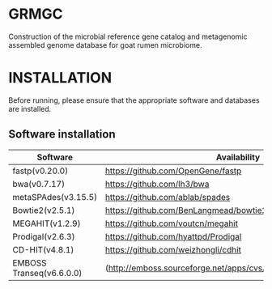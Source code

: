 # GRMGC
Construction of the microbial reference gene catalog and metagenomic assembled genome database for goat rumen microbiome.
# INSTALLATION
Before running, please ensure that the appropriate software and databases are installed.
## Software installation
|Software   |Availability   |
|--|--|
|fastp(v0.20.0)   |https://github.com/OpenGene/fastp   |
|bwa(v0.7.17)   |https://github.com/lh3/bwa   |
|metaSPAdes(v3.15.5)   |https://github.com/ablab/spades   |
|Bowtie2(v2.5.1)   |https://github.com/BenLangmead/bowtie2   |
|MEGAHIT(v1.2.9)   |https://github.com/voutcn/megahit  |
|Prodigal(v2.6.3)   |https://github.com/hyattpd/Prodigal   |
|CD-HIT(v4.8.1)   |https://github.com/weizhongli/cdhit   |
|EMBOSS Transeq(v6.6.0.0)   |(http://emboss.sourceforge.net/apps/cvs/emboss/apps/transeq.html)  |
